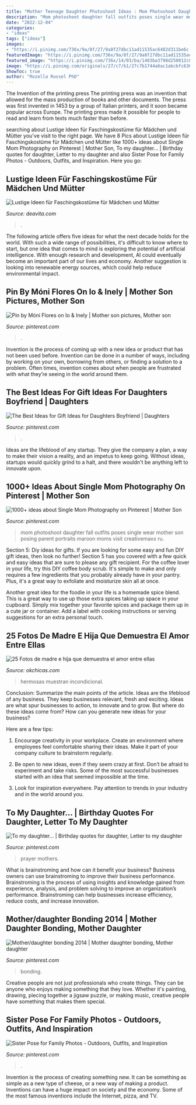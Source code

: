 ```yaml
---
title: "Mother Teenage Daughter Photoshoot Ideas : Mom Photoshoot Daughter Fall Outfits Poses Single Wear Mother Son Posing Parent Portraits Maroon Moms Visit Creativemaxx Ru"
description: "Mom photoshoot daughter fall outfits poses single wear mother son posing parent portraits maroon moms visit creativemaxx ru"
date: "2022-12-04"
categories:
- "ideas"
tags: ["ideas"]
images:
- "https://i.pinimg.com/736x/9a/8f/27/9a8f27dbc11ad11535ac6482d311be6c.jpg"
featuredImage: "https://i.pinimg.com/736x/9a/8f/27/9a8f27dbc11ad11535ac6482d311be6c.jpg"
featured_image: "https://i.pinimg.com/736x/14/03/ba/1403ba3798d250812c0ec1d113d088cc.jpg"
image: "https://i.pinimg.com/originals/27/c7/b1/27c7b1744a6ac1abcbfc63639d52c5d9.jpg"
ShowToc: true
author: "Rozella Russel PhD"
---
```



The Invention of the printing press
The printing press was an invention that allowed for the mass production of books and other documents. The press was first invented in 1453 by a group of Italian printers, and it soon became popular across Europe. The printing press made it possible for people to read and learn from texts much faster than before.

	

		
searching about Lustige Ideen für Faschingskostüme für Mädchen und Mütter you've visit to the right page. We have 8 Pics about Lustige Ideen für Faschingskostüme für Mädchen und Mütter like 1000+ ideas about Single Mom Photography on Pinterest | Mother Son, To my daughter... | Birthday quotes for daughter, Letter to my daughter and also Sister Pose for Family Photos - Outdoors, Outfits, and Inspiration. Here you go:
		
    
## Lustige Ideen Für Faschingskostüme Für Mädchen Und Mütter

<img loading=lazy src="http://deavita.com/wp-content/uploads/2013/12/Superheldinnen-Mutter-Kind-Kostüme-Ideen-Fasching-Karneval.jpg" onerror="this.onerror=null;this.src='https://tse2.mm.bing.net/th?id=OIP.CyvdjjbVwAtVmvmO4m8DDgHaKK&amp;pid=15.1';" alt="Lustige Ideen für Faschingskostüme für Mädchen und Mütter">

_Source: deavita.com_

>. 

	

The following article offers five ideas for what the next decade holds for the world. With such a wide range of possibilities, it's difficult to know where to start, but one idea that comes to mind is exploring the potential of artificial intelligence. With enough research and development, AI could eventually become an important part of our lives and economy. Another suggestion is looking into renewable energy sources, which could help reduce environmental impact.

    
## Pin By Móni Flores On Io &amp; Inely | Mother Son Pictures, Mother Son

<img loading=lazy src="https://i.pinimg.com/originals/27/c7/b1/27c7b1744a6ac1abcbfc63639d52c5d9.jpg" onerror="this.onerror=null;this.src='https://tse2.mm.bing.net/th?id=OIP.oLkV9M_fFendX9smUdTLYwHaLH&amp;pid=15.1';" alt="Pin by Móni Flores on Io &amp; Inely | Mother son pictures, Mother son">

_Source: pinterest.com_

>. 

	

Invention is the process of coming up with a new idea or product that has not been used before. Invention can be done in a number of ways, including by working on your own, borrowing from others, or finding a solution to a problem. Often times, invention comes about when people are frustrated with what they’re seeing in the world around them.

    
## The Best Ideas For Gift Ideas For Daughters Boyfriend | Daughters

<img loading=lazy src="https://i.pinimg.com/736x/9a/8f/27/9a8f27dbc11ad11535ac6482d311be6c.jpg" onerror="this.onerror=null;this.src='https://tse1.mm.bing.net/th?id=OIP.KqdK2QE8J2zEU6cab3enFwHaO0&amp;pid=15.1';" alt="The Best Ideas for Gift Ideas for Daughters Boyfriend | Daughters">

_Source: pinterest.com_

>. 

	

Ideas are the lifeblood of any startup. They give the company a plan, a way to make their vision a reality, and an impetus to keep going. Without ideas, startups would quickly grind to a halt, and there wouldn't be anything left to innovate upon.

    
## 1000+ Ideas About Single Mom Photography On Pinterest | Mother Son

<img loading=lazy src="https://i.pinimg.com/736x/92/28/d7/9228d7fe41722dbb0273d144f90c7ed3--single-mom-photography-single-moms.jpg" onerror="this.onerror=null;this.src='https://tse4.mm.bing.net/th?id=OIP.s7wR2BywpIHcGjVYzl94PQHaLH&amp;pid=15.1';" alt="1000+ ideas about Single Mom Photography on Pinterest | Mother Son">

_Source: pinterest.com_

>mom photoshoot daughter fall outfits poses single wear mother son posing parent portraits maroon moms visit creativemaxx ru. 

	

Section 5: Diy ideas for gifts.
If you are looking for some easy and fun DIY gift ideas, then look no further! Section 5 has you covered with a few quick and easy ideas that are sure to please any gift recipient.
For the coffee lover in your life, try this DIY coffee body scrub. It's simple to make and only requires a few ingredients that you probably already have in your pantry. Plus, it's a great way to exfoliate and moisturize skin all at once.

Another great idea for the foodie in your life is a homemade spice blend. This is a great way to use up those extra spices taking up space in your cupboard. Simply mix together your favorite spices and package them up in a cute jar or container. Add a label with cooking instructions or serving suggestions for an extra personal touch.

    
## 25 Fotos De Madre E Hija Que Demuestra El Amor Entre Ellas

<img loading=lazy src="https://www.okchicas.com/wp-content/uploads/2015/02/hermosas-fotos-madre-e-hija-2.jpg" onerror="this.onerror=null;this.src='https://tse2.mm.bing.net/th?id=OIP.5p_FVHdH64Tes2HoDYmf8wHaLO&amp;pid=15.1';" alt="25 Fotos de madre e hija que demuestra el amor entre ellas">

_Source: okchicas.com_

>hermosas muestran incondicional. 

	

Conclusion: Summarize the main points of the article.
Ideas are the lifeblood of any business. They keep businesses relevant, fresh and exciting. Ideas are what spur businesses to action, to innovate and to grow.
But where do these ideas come from? How can you generate new ideas for your business?

Here are a few tips:

1. Encourage creativity in your workplace. Create an environment where employees feel comfortable sharing their ideas. Make it part of your company culture to brainstorm regularly.

2. Be open to new ideas, even if they seem crazy at first. Don’t be afraid to experiment and take risks. Some of the most successful businesses started with an idea that seemed impossible at the time.

3. Look for inspiration everywhere. Pay attention to trends in your industry and in the world around you.

    
## To My Daughter... | Birthday Quotes For Daughter, Letter To My Daughter

<img loading=lazy src="https://i.pinimg.com/736x/52/7e/0e/527e0ebb23d5649764942206998afc2b--to-my-daughter-daughters.jpg" onerror="this.onerror=null;this.src='https://tse4.mm.bing.net/th?id=OIP.U8iaAsXnxw_qPgM-7GJoAQHaI2&amp;pid=15.1';" alt="To my daughter... | Birthday quotes for daughter, Letter to my daughter">

_Source: pinterest.com_

>prayer mothers. 

	

What is brainstroming and how can it benefit your business?
Business owners can use brainstroming to improve their business performance. Brainstroming is the process of using insights and knowledge gained from experience, analysis, and problem solving to improve an organization’s performance. Brainstroming can help businesses increase efficiency, reduce costs, and increase innovation.

    
## Mother/daughter Bonding 2014 | Mother Daughter Bonding, Mother Daughter

<img loading=lazy src="https://i.pinimg.com/originals/e6/33/a5/e633a529fc0a9414dad1ca2fe9f00118.jpg" onerror="this.onerror=null;this.src='https://tse3.mm.bing.net/th?id=OIP.7v9-IcH_9XhLVXMfuKCOdwHaEK&amp;pid=15.1';" alt="Mother/daughter bonding 2014 | Mother daughter bonding, Mother daughter">

_Source: pinterest.com_

>bonding. 

	

Creative people are not just professionals who create things. They can be anyone who enjoys making something that they love. Whether it's painting, drawing, piecing together a jigsaw puzzle, or making music, creative people have something that makes them special.

    
## Sister Pose For Family Photos - Outdoors, Outfits, And Inspiration

<img loading=lazy src="https://i.pinimg.com/736x/14/03/ba/1403ba3798d250812c0ec1d113d088cc.jpg" onerror="this.onerror=null;this.src='https://tse4.mm.bing.net/th?id=OIP.hL969FYoK495khnBK0AJEgHaLH&amp;pid=15.1';" alt="Sister Pose for Family Photos - Outdoors, Outfits, and Inspiration">

_Source: pinterest.com_

>. 

	

Invention is the process of creating something new. It can be something as simple as a new type of cheese, or a new way of making a product. Inventions can have a huge impact on society and the economy. Some of the most famous inventions include the Internet, pizza, and TV.

